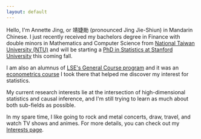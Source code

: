 ```yaml
---
layout: default
---
```


Hello, I'm Annette Jing, or 靖婕勛 (pronounced Jing Jie-Shiun) in Mandarin Chinese. 
I just recently received my bachelors degree in Finance with double minors in Mathematics and Computer Science from [National Taiwan University (NTU)](https://www.ntu.edu.tw/english/) and will be starting a [PhD in Statistics at Stanford University](https://statistics.stanford.edu) this coming fall. 

I am also an alumnus of [LSE's General Course program](http://www.lse.ac.uk/study-at-lse/The-General-Course) and it was an [econometrics course](http://www.lse.ac.uk/resources/calendar/courseGuides/EC/2018_EC221.htm) I took there that helped me discover my interest for statistics. 

My current research interests lie at the intersection of high-dimensional statistics and causal inference, and I'm still trying to learn as much about both sub-fields as possible. 

In my spare time, I like going to rock and metal concerts, draw, travel, and watch TV shows and animes. For more details, you can check out my [Interests page](./Interests.html).